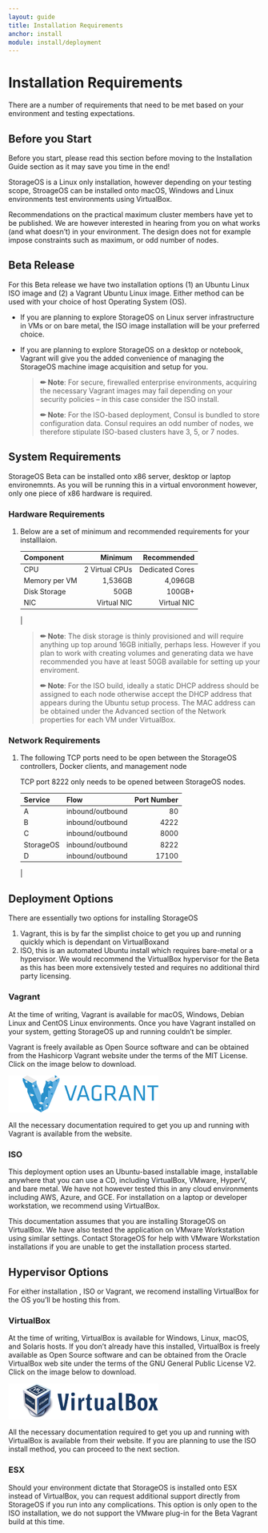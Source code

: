 ```yaml
---
layout: guide
title: Installation Requirements
anchor: install
module: install/deployment
---
```


# Installation Requirements

There are a number of requirements that need to be met based on your environment and testing expectations.

## Before you Start
Before you start, please read this section before moving to the Installation Guide section as it may save you time in the end!

StorageOS is a Linux only installation, however depending on your testing scope, StroageOS can be installed onto macOS, Windows and Linux environments test environments using VirtualBox.

Recommendations on the practical maximum cluster members have yet to be published.  We are however interested in hearing from you on what works (and what doesn’t) in your environment.  The design does not for example impose constraints such as maximum, or odd number of nodes.

## Beta Release
For this Beta release we have two installation options (1) an Ubuntu Linux ISO image and (2) a Vagrant Ubuntu Linux image.  Either method can be used with your choice of host Operating System (OS).

- If you are planning to explore StorageOS on Linux server infrastructure in VMs or on bare metal, the ISO image installation will be your preferred choice.

- If you are planning to explore StorageOS on a desktop or notebook, Vagrant will give you the added convenience of managing the StorageOS machine image acquisition and setup for you.

    >**&#x270F; Note**: For secure, firewalled enterprise environments, acquiring the necessary Vagrant images may fail depending on your security policies – in this case consider the ISO install.
    >
    >**&#x270F; Note**: For the ISO-based deployment, Consul is bundled to store configuration data. Consul requires an odd number of nodes, we therefore stipulate ISO-based clusters have 3, 5, or 7 nodes.

## System Requirements

StorageOS Beta can be installed onto x86 server, desktop or laptop environemnts.  As you will be running this in a virtual envoronment however, only one piece of x86 hardware is required.

### Hardware Requirements

1. Below are a set of minimum and recommended requirements for your installlaion.

   | Component       | Minimum         | Recommended     |
   |:--------------- |----------------:| ---------------:|
   | CPU             |  2 Virtual CPUs |  Dedicated Cores|
   | Memory per VM   |    1,536GB      |        4,096GB  |
   | Disk Storage    |    50GB         |          100GB+ |
   | NIC             |  Virtual NIC    |   Virtual NIC   |
   |

    >**&#x270F; Note**: The disk storage is thinly provisioned and will require anything up top around 16GB initially, perhaps less.  However if you plan to work with creating volumes and generating data we have recommended you have at least 50GB available for setting up your enviroment.
    >
    >**&#x270F; Note**: For the ISO build, ideally a static DHCP address should be assigned to each node otherwise accept the DHCP address that appears during the Ubuntu setup process.  The MAC address can be obtained under the Advanced section of the Network properties for each VM under VirtualBox.

### Network Requirements

1. The following TCP ports need to be open between the StorageOS controllers, Docker clients, and management node

   TCP port 8222 only needs to be opened between StorageOS nodes.

   | Service     | Flow           | Port Number     |
   |:------------|:---------------|----------------:|
   | A           |inbound/outbound|      80         |
   | B           |inbound/outbound|      4222       |
   | C           |inbound/outbound|      8000       |
   | StorageOS   |inbound/outbound|      8222       |
   | D           |inbound/outbound|      17100      |
   |

## Deployment Options

There are essentially two options for installing StorageOS

1. Vagrant, this is by far the simplist choice to get you up and running quickly which is dependant on VirtualBoxand
2. ISO, this is an automated Ubuntu install which requires bare-metal or a hypervisor.  We would recommend the VirtualBox hypervisor  for the Beta as this has been more extensively tested and requires no additional third party licensing.

### <a name="Vagrant"></a> Vagrant
At the time of writing, Vagrant is available for macOS, Windows, Debian Linux and CentOS Linux environments.  Once you have Vagrant installed on your system, getting StorageOS up and running couldn’t be simpler.

Vagrant is freely available as Open Source software and can be obtained from the Hashicorp Vagrant website under the terms of the MIT License.  Click on the image below to download.

[<img src="/images/docs/install/vagrant.png" width="300">](http://vagrantup.com)

All the necessary documentation required to get you up and running with Vagrant is available from the website.

### ISO

This deployment option uses an Ubuntu-based installable image, installable anywhere that you can use a CD, including VirtualBox, VMware, HyperV, and bare metal. We have not however tested this in any cloud environments including AWS, Azure, and GCE. For installation on a laptop or developer workstation, we recommend using VirtualBox.

This documentation assumes that you are installing StorageOS on VirtualBox. We have also tested the application on VMware Workstation using similar settings. Contact StorageOS for help with VMware Workstation installations if you are unable to get the installation process started.

## Hypervisor Options

For either installation , ISO or Vagrant, we recomend installing VirtualBox for the OS you’ll be hosting this from.

### <a name="VirtualBox"></a> VirtualBox
At the time of writing, VirtualBox is available for Windows, Linux, macOS, and Solaris hosts.  If you don’t already have this installed, VirtualBox is freely available as Open Source software and can be obtained from the Oracle VirtualBox web site under the terms of the GNU General Public License V2.  Click on the image below to download.

[<img src="/images/docs/install/virtualbox.png" width="300">](http://virtualbox.org)

All the necessary documentation required to get you up and running with VirtualBox is available from their website.
If you are planning to use the ISO install method, you can proceed to the next section.

### ESX
Should your environment dictate that StorageOS is installed onto ESX instead of VirtualBox, you can request additional support directly from StorageOS if you run into any complications.  This option is only open to the ISO installation, we do not support the VMware plug-in for the Beta Vagrant build at this time.
